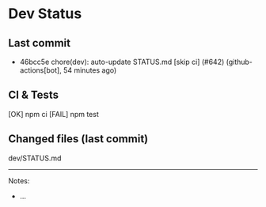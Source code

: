 # Dev Status

## Last commit
- 46bcc5e chore(dev): auto-update STATUS.md [skip ci] (#642) (github-actions[bot], 54 minutes ago)
## CI & Tests
[OK] npm ci
[FAIL] npm test

## Changed files (last commit)
dev/STATUS.md

---
Notes:
- ...
